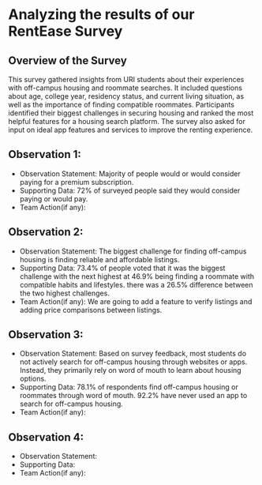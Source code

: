 # Analyzing the results of our RentEase Survey

## Overview of the Survey

This survey gathered insights from URI students about their experiences with off-campus housing and roommate searches. It included questions about age, college year, residency status, and current living situation, as well as the importance of finding compatible roommates. Participants identified their biggest challenges in securing housing and ranked the most helpful features for a housing search platform. The survey also asked for input on ideal app features and services to improve the renting experience.

## Observation 1:
* Observation Statement: Majority of people would or would consider paying for a premium subscription.
* Supporting Data: 72% of surveyed people said they would consider paying or would pay.
* Team Action(if any):


## Observation 2:
* Observation Statement: The biggest challenge for finding off-campus housing is finding reliable and affordable listings.
* Supporting Data: 73.4% of people voted that it was the biggest challenge with the next highest at 46.9% being finding a roommate with compatible habits and lifestyles. there was a 26.5% difference between the two highest challenges. 
* Team Action(if any): We are going to add a feature to verify listings and adding price comparisons between listings.


## Observation 3:
* Observation Statement: Based on survey feedback, most students do not actively search for off-campus housing through websites or apps. Instead, they primarily rely on word of mouth to learn about housing options.
* Supporting Data: 78.1% of respondents find off-campus housing or roommates through word of mouth. 92.2% have never used an app to search for off-campus housing.
* Team Action(if any):


## Observation 4:
* Observation Statement:
* Supporting Data:
* Team Action(if any):

